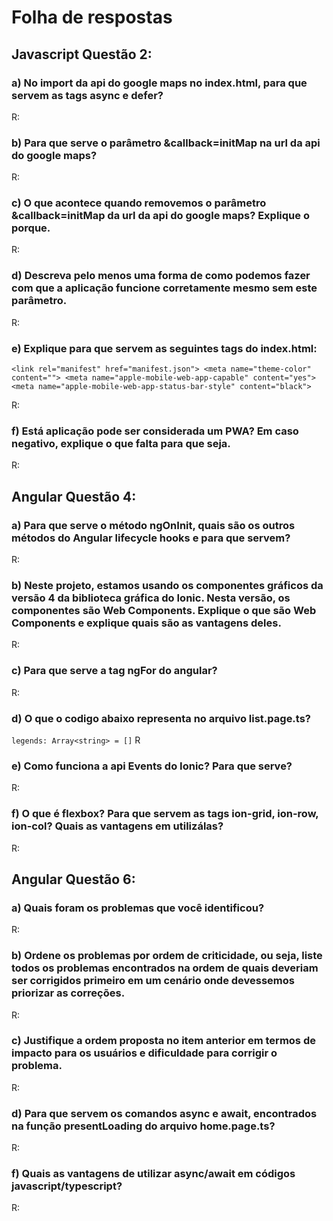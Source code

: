 # Folha de respostas

## Javascript Questão 2:

### a) No import da api do google maps no index.html, para que servem as tags async e defer?
R: 

### b) Para que serve o parâmetro &callback=initMap na url da api do google maps?
R: 

### c) O que acontece quando removemos o parâmetro &callback=initMap da url da api do google maps? Explique o porque.
R: 

### d) Descreva pelo menos uma forma de como podemos fazer com que a aplicação funcione corretamente mesmo sem este parâmetro.
R: 

### e) Explique para que servem as seguintes tags do index.html: 
  `<link rel="manifest" href="manifest.json">
  <meta name="theme-color" content="">
  <meta name="apple-mobile-web-app-capable" content="yes">
  <meta name="apple-mobile-web-app-status-bar-style" content="black">`

R:

### f) Está aplicação pode ser considerada um PWA? Em caso negativo, explique o que falta para que seja.
R:


## Angular Questão 4:

### a) Para que serve o método ngOnInit, quais são os outros métodos do Angular lifecycle hooks e para que servem?
R:

### b) Neste projeto, estamos usando os componentes gráficos da versão 4 da biblioteca gráfica do Ionic. Nesta versão, os componentes são Web Components. Explique o que são Web Components e explique quais são as vantagens deles.
R: 

### c) Para que serve a tag ngFor do angular?
R:


### d) O que o codigo abaixo representa no arquivo list.page.ts?
`legends: Array<string> = []`
R

### e) Como funciona a api Events do Ionic? Para que serve?
R: 

### f) O que é flexbox? Para que servem as tags ion-grid, ion-row, ion-col? Quais as vantagens em utilizálas?
R: 

## Angular Questão 6:

### a) Quais foram os problemas que você identificou?
R:

### b) Ordene os problemas por ordem de criticidade, ou seja, liste todos os problemas encontrados na ordem de quais deveriam ser corrigidos primeiro em um cenário onde devessemos priorizar as correções.
R:

### c) Justifique a ordem proposta no item anterior em termos de impacto para os usuários e dificuldade para corrigir o problema.
R: 

### d) Para que servem os comandos async e await, encontrados na função presentLoading do arquivo home.page.ts?
R:

### f) Quais as vantagens de utilizar async/await em códigos javascript/typescript?
R: